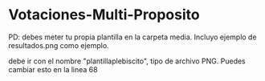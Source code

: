 # Votaciones-Multi-Proposito

PD: debes meter tu propia plantilla en la carpeta media. Incluyo ejemplo de resultados.png como ejemplo.

debe ir con el nombre "plantillaplebiscito", tipo de archivo PNG. Puedes cambiar esto en la linea 68
